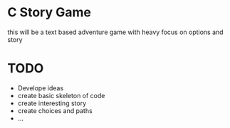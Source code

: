 # C Story Game
this will be a text based adventure game with heavy focus on options and story

# TODO
* Develope ideas
* create basic skeleton of code
* create interesting story
* create choices and paths
* ...